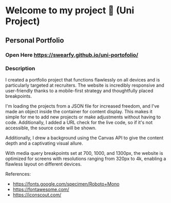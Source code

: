 # Welcome to my project 🦊 (Uni Project)

## Personal Portfolio

### Open Here https://swearfy.github.io/uni-portofolio/

### Description

I created a portfolio project that functions flawlessly on all devices and is particularly targeted at recruiters. The website is incredibly responsive and user-friendly thanks to a mobile-first strategy and thoughtfully placed breakpoints.

I'm loading the projects from a JSON file for increased freedom, and I've made an object inside the container for content display. This makes it simple for me to add new projects or make adjustments without having to code. Additionally, I added a URL check for the live code, so if it's not accessible, the source code will be shown.

Additionally, I drew a background using the Canvas API to give the content depth and a captivating visual allure.

With media query breakpoints set at 700, 1000, and 1300px, the website is optimized for screens with resolutions ranging from 320px to 4k, enabling a flawless layout on different devices.

References:

- https://fonts.google.com/specimen/Roboto+Mono
- https://fontawesome.com/
- https://iconscout.com/
